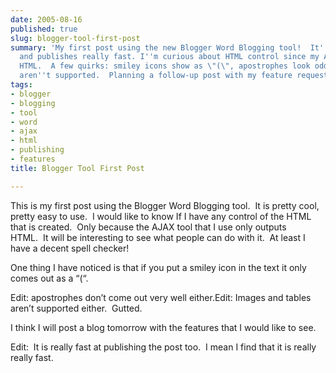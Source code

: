 ```yaml
---
date: 2005-08-16
published: true
slug: blogger-tool-first-post
summary: 'My first post using the new Blogger Word Blogging tool!  It''s easy to use
  and publishes really fast. I''m curious about HTML control since my AJAX tool outputs
  HTML.  A few quirks: smiley icons show as \"(\", apostrophes look odd, and images/tables
  aren''t supported.  Planning a follow-up post with my feature requests.'
tags:
- blogger
- blogging
- tool
- word
- ajax
- html
- publishing
- features
title: Blogger Tool First Post

---
```

This is my first post using the Blogger Word Blogging tool.  It is pretty cool, pretty easy to use.  I would like to know If I have any control of the HTML that is created.  Only because the AJAX tool that I use only outputs HTML.  It will be interesting to see what people can do with it.  At least I have a decent spell checker! <p />One thing I have noticed is that if you put a smiley icon in the text it only comes out as a “(“.<p />Edit: apostrophes don’t come out very well either.Edit: Images and tables aren’t supported either.  Gutted.<p />I think I will post a blog tomorrow with the features that I would like to see.<p />Edit:  It is really fast at publishing the post too.  I mean I find that it is really really fast.

